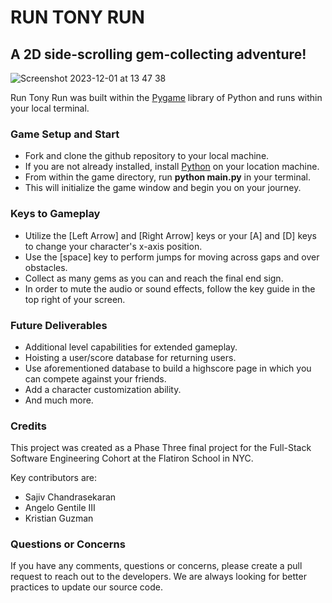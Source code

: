 # RUN TONY RUN

## A 2D side-scrolling gem-collecting adventure!

![Screenshot 2023-12-01 at 13 47 38](https://github.com/kingkris1123/Run-Tony-Run.p3-project/assets/140743863/d6b31bff-6047-48a9-a3f9-f082e4025c49)

Run Tony Run was built within the [Pygame](https://www.pygame.org/) library of Python and runs within your local terminal.

### Game Setup and Start
- Fork and clone the github repository to your local machine.
- If you are not already installed, install [Python](https://www.python.org/downloads/) on your location machine.
- From within the game directory, run **python main.py** in your terminal.
- This will initialize the game window and begin you on your journey.

### Keys to Gameplay
- Utilize the [Left Arrow] and [Right Arrow] keys or your [A] and [D] keys to change your character's x-axis position.
- Use the [space] key to perform jumps for moving across gaps and over obstacles.
- Collect as many gems as you can and reach the final end sign.
- In order to mute the audio or sound effects, follow the key guide in the top right of your screen.

### Future Deliverables
- Additional level capabilities for extended gameplay.
- Hoisting a user/score database for returning users.
- Use aforementioned database to build a highscore page in which you can compete against your friends.
- Add a character customization ability.
- And much more.

### Credits
This project was created as a Phase Three final project for the Full-Stack Software Engineering Cohort at the Flatiron School in NYC.

Key contributors are:
- Sajiv Chandrasekaran
- Angelo Gentile III
- Kristian Guzman

### Questions or Concerns
If you have any comments, questions or concerns, please create a pull request to reach out to the developers. We are always looking for better practices to update our source code.
